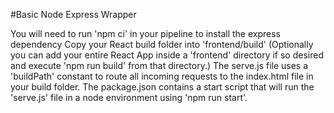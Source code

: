 #Basic Node Express Wrapper

You will need to run 'npm ci' in your pipeline to install the express dependency
Copy your React build folder into 'frontend/build' (Optionally you can add your entire React App inside a 'frontend' directory if so desired and execute 'npm run build' from that directory.)
The serve.js file uses a 'buildPath' constant to route all incoming requests to the index.html file in your build folder.
The package.json contains a start script that will run the 'serve.js' file in a node environment using 'npm run start'.
